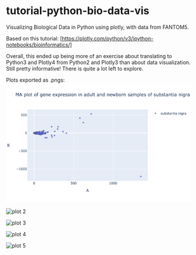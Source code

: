 # tutorial-python-bio-data-vis
Visualizing Biological Data in Python using plotly, with data from FANTOM5.<br>

Based on this tutorial: [https://plotly.com/python/v3/ipython-notebooks/bioinformatics/]<br>

Overall, this ended up being more of an exercise about translating to Python3 and Plotly4 from Python2 and Plotly3 than about data visualization.  Still pretty informative!  There is quite a lot left to explore.<br>

Plots exported as .pngs: <br>
![plot 1](/outputs/newplot.png) <br>

![plot 2](/outputs/newplot%20\(1\).png) <br>

![plot 3](/outputs/newplot%20\(2\).png) <br>

![plot 4](/outputs/newplot%20\(3\).png) <br>

![plot 5](/outputs/newplot%20\(4\).png) <br>
